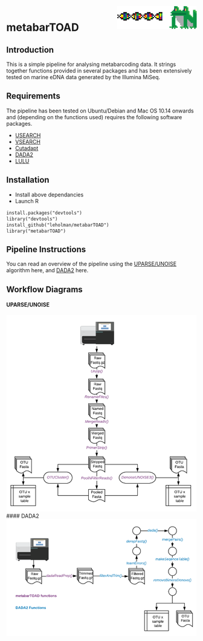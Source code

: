 <img src="/images/Metabartoad.png" align="right" height="60">

# metabarTOAD 

## Introduction
This is a simple pipeline for analysing metabarcoding data. It strings together functions provided in several packages and has been extensively tested on marine eDNA data generated by the Illumina MiSeq.

## Requirements
The pipeline has been tested on Ubuntu/Debian and Mac OS 10.14 onwards and (depending on the functions used) requires the following software packages.

* [USEARCH](https://www.drive5.com)
* [VSEARCH](https://github.com/torognes/vsearch) 
* [Cutadapt](https://cutadapt.readthedocs.io/en/stable/guide.html)
* [DADA2](https://benjjneb.github.io/dada2/dada-installation.html)
* [LULU](https://github.com/tobiasgf/lulu)

## Installation
* Install above dependancies 
* Launch R 
```
install.packages("devtools")
library("devtools")
install_github("leholman/metabarTOAD")
library("metabarTOAD")
```
## Pipeline Instructions
You can read an overview of the pipeline using the [UPARSE/UNOISE](http://www.drive5.com/uparse/) algorithm here, and [DADA2](https://benjjneb.github.io/dada2/index.html) here.

## Workflow Diagrams
#### UPARSE/UNOISE
<img src="images/workflow.png" width=600>
#### DADA2
<img src="images/dada2workflow.png" width=600>
